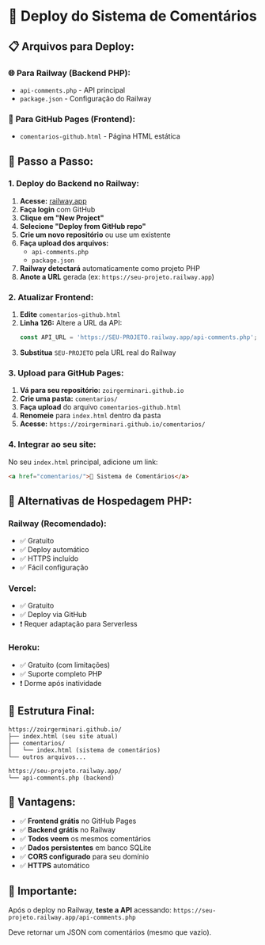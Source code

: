 # 🚀 Deploy do Sistema de Comentários

## 📋 **Arquivos para Deploy:**

### 🌐 **Para Railway (Backend PHP):**
- `api-comments.php` - API principal
- `package.json` - Configuração do Railway

### 📄 **Para GitHub Pages (Frontend):**
- `comentarios-github.html` - Página HTML estática

## 🎯 **Passo a Passo:**

### **1. Deploy do Backend no Railway:**

1. **Acesse:** [railway.app](https://railway.app)
2. **Faça login** com GitHub
3. **Clique em "New Project"**
4. **Selecione "Deploy from GitHub repo"**
5. **Crie um novo repositório** ou use um existente
6. **Faça upload dos arquivos:**
   - `api-comments.php`
   - `package.json`
7. **Railway detectará** automaticamente como projeto PHP
8. **Anote a URL** gerada (ex: `https://seu-projeto.railway.app`)

### **2. Atualizar Frontend:**

1. **Edite** `comentarios-github.html`
2. **Linha 126:** Altere a URL da API:
   ```javascript
   const API_URL = 'https://SEU-PROJETO.railway.app/api-comments.php';
   ```
3. **Substitua** `SEU-PROJETO` pela URL real do Railway

### **3. Upload para GitHub Pages:**

1. **Vá para seu repositório:** `zoirgerminari.github.io`
2. **Crie uma pasta:** `comentarios/`
3. **Faça upload** do arquivo `comentarios-github.html`
4. **Renomeie** para `index.html` dentro da pasta
5. **Acesse:** `https://zoirgerminari.github.io/comentarios/`

### **4. Integrar ao seu site:**

No seu `index.html` principal, adicione um link:
```html
<a href="comentarios/">💬 Sistema de Comentários</a>
```

## 🔧 **Alternativas de Hospedagem PHP:**

### **Railway (Recomendado):**
- ✅ Gratuito
- ✅ Deploy automático
- ✅ HTTPS incluído
- ✅ Fácil configuração

### **Vercel:**
- ✅ Gratuito
- ✅ Deploy via GitHub
- ❗ Requer adaptação para Serverless

### **Heroku:**
- ✅ Gratuito (com limitações)
- ✅ Suporte completo PHP
- ❗ Dorme após inatividade

## 📝 **Estrutura Final:**

```
https://zoirgerminari.github.io/
├── index.html (seu site atual)
├── comentarios/
│   └── index.html (sistema de comentários)
└── outros arquivos...

https://seu-projeto.railway.app/
└── api-comments.php (backend)
```

## 🎯 **Vantagens:**

- ✅ **Frontend grátis** no GitHub Pages
- ✅ **Backend grátis** no Railway
- ✅ **Todos veem** os mesmos comentários
- ✅ **Dados persistentes** em banco SQLite
- ✅ **CORS configurado** para seu domínio
- ✅ **HTTPS** automático

## 🚨 **Importante:**
Após o deploy no Railway, **teste a API** acessando:
`https://seu-projeto.railway.app/api-comments.php`

Deve retornar um JSON com comentários (mesmo que vazio).
